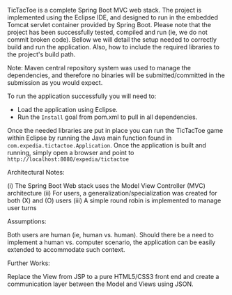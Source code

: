 TicTacToe is a complete Spring Boot MVC web stack. The project is implemented using the Eclipse IDE, and designed to
run in the embedded Tomcat servlet container provided by Spring Boot. Please note that the project has been successfully
tested, compiled and run (ie, we do not commit broken code). Bellow we will detail the setup needed to correctly build and
run the application. Also, how to include the required libraries to the project's build path.

Note: Maven central repository system was used to manage the dependencies, and therefore no binaries will be submitted/committed
in the submission as you would expect. 

To run the application successfully you will need to:
* Load the application using Eclipse.
* Run the `Install` goal from pom.xml to pull in all dependencies.

Once the needed libraries are put in place you can run the TicTacToe game within Eclipse by running the Java main function found
in `com.expedia.tictactoe.Application`. Once the application is built and running, simply open a browser and point to
`http://localhost:8080/expedia/tictactoe` 

Architectural  Notes:

(i) The Spring Boot Web stack uses the Model View Controller (MVC) architecture
(ii) For users, a generalization/specialization was created for both (X) and (O) users
(iii) A simple round robin is implemented to manage user turns

Assumptions:

Both users are human (ie, human vs. human). Should there be a need to implement a human vs. computer
scenario, the application can be easily extended to accommodate such context.

Further Works:

Replace the View from JSP to a pure HTML5/CSS3 front end and create a communication layer between the
Model and Views using JSON.